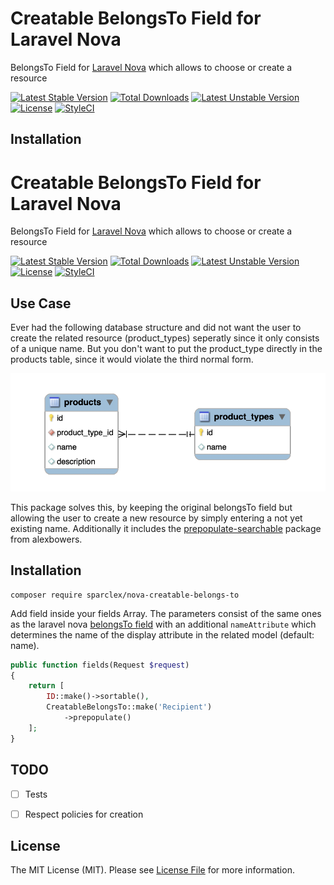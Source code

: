# Creatable BelongsTo Field for Laravel Nova
BelongsTo Field for [Laravel Nova](https://nova.laravel.com) which allows to choose or create a resource

[![Latest Stable Version](https://poser.pugx.org/sparclex/nova-creatable-belongs-to/v/stable)](https://packagist.org/packages/sparclex/nova-creatable-belongs-to)
[![Total Downloads](https://poser.pugx.org/sparclex/nova-creatable-belongs-to/downloads)](https://packagist.org/packages/sparclex/nova-creatable-belongs-to)
[![Latest Unstable Version](https://poser.pugx.org/sparclex/nova-creatable-belongs-to/v/unstable)](https://packagist.org/packages/sparclex/nova-creatable-belongs-to)
[![License](https://poser.pugx.org/sparclex/nova-creatable-belongs-to/license)](https://packagist.org/packages/sparclex/nova-creatable-belongs-to)
[![StyleCI](https://github.styleci.io/repos/163976480/shield?branch=master)](https://github.styleci.io/repos/163976480)


## Installation

# Creatable BelongsTo Field for Laravel Nova
BelongsTo Field for [Laravel Nova](https://nova.laravel.com) which allows to choose or create a resource

[![Latest Stable Version](https://poser.pugx.org/sparclex/nova-creatable-belongs-to/v/stable)](https://packagist.org/packages/sparclex/nova-creatable-belongs-to)
[![Total Downloads](https://poser.pugx.org/sparclex/nova-creatable-belongs-to/downloads)](https://packagist.org/packages/sparclex/nova-creatable-belongs-to)
[![Latest Unstable Version](https://poser.pugx.org/sparclex/nova-creatable-belongs-to/v/unstable)](https://packagist.org/packages/sparclex/nova-creatable-belongs-to)
[![License](https://poser.pugx.org/sparclex/nova-creatable-belongs-to/license)](https://packagist.org/packages/sparclex/nova-creatable-belongs-to)
[![StyleCI](https://github.styleci.io/repos/163976480/shield?branch=master)](https://github.styleci.io/repos/163976480)

## Use Case

Ever had the following database structure and did not want the user to create the related resource (product_types) seperatly since it only consists of a unique name. But you don't want to put the product_type directly in the products table, since it would violate the third normal form.

![Database setup example](https://github.com/Sparclex/screenshots/blob/master/nova-creatable-belongs-to-database.png)

This package solves this, by keeping the original belongsTo field but allowing the user to create a new resource by simply entering a not yet existing name. Additionally it includes the [prepopulate-searchable](https://github.com/alexbowers/nova-prepopulate-searchable) package from alexbowers.

## Installation

```
composer require sparclex/nova-creatable-belongs-to
```

Add field inside your fields Array. The parameters consist of the same ones as the laravel nova [belongsTo field](https://nova.laravel.com/docs/1.0/resources/relationships.html#belongsto) with an additional `nameAttribute` which determines the name of the display attribute in the related model (default: name). 

```php
public function fields(Request $request)
{
    return [
        ID::make()->sortable(),
        CreatableBelongsTo::make('Recipient')
            ->prepopulate()
    ];
}
```

## TODO
- [ ] Tests
- [ ] Respect policies for creation


## License

The MIT License (MIT). Please see [License File](LICENSE.md) for more information.
